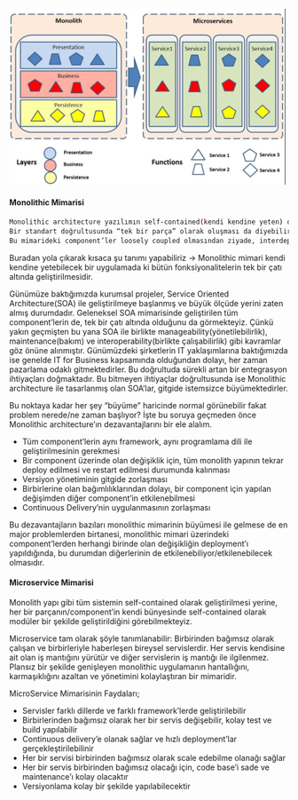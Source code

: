 ![img.png](images/img.png)

#### Monolithic Mimarisi

```bash
Monolithic architecture yazılımın self-contained(kendi kendine yeten) olarak tasarlanması anlamına gelmektedir. 
Bir standart doğrultusunda “tek bir parça” olarak oluşması da diyebiliriz.
Bu mimarideki component’ler loosely coupled olmasından ziyade, interdependent olarak tasarlanmaktadır.
```
Buradan yola çıkarak kısaca şu tanımı yapabiliriz ->
Monolithic mimari kendi kendine yetebilecek bir uygulamada ki bütün fonksiyonalitelerin tek bir çatı altında geliştirilmesidir.

Günümüze baktığımızda kurumsal projeler, Service Oriented Architecture(SOA) ile geliştirilmeye başlanmış ve büyük ölçüde yerini zaten almış durumdadır. Geleneksel SOA mimarisinde geliştirilen tüm component’lerin de, tek bir çatı altında olduğunu da görmekteyiz. Çünkü yakın geçmişten bu yana SOA ile birlikte manageability(yönetilebilirlik), maintenance(bakım) ve interoperability(birlikte çalışabilirlik) gibi kavramlar göz önüne alınmıştır. Günümüzdeki şirketlerin IT yaklaşımlarına baktığımızda ise genelde IT for Business kapsamında olduğundan dolayı, her zaman pazarlama odaklı gitmektedirler. Bu doğrultuda sürekli artan bir entegrasyon ihtiyaçları doğmaktadır. Bu bitmeyen ihtiyaçlar doğrultusunda ise Monolithic architecture ile tasarlanmış olan SOA’lar, gitgide istemsizce büyümektedirler.

Bu noktaya kadar her şey “büyüme” haricinde normal görünebilir fakat problem nerede/ne zaman başlıyor? İşte bu soruya geçmeden önce Monolithic architecture’ın dezavantajlarını bir ele alalım.

- Tüm component’lerin aynı framework, aynı programlama dili ile geliştirilmesinin gerekmesi
- Bir component üzerinde olan değişiklik için, tüm monolith yapının tekrar deploy edilmesi ve restart edilmesi durumunda kalınması
- Versiyon yönetiminin gitgide zorlaşması
- Birbirlerine olan bağımlılıklarından dolayı, bir component için yapılan değişimden diğer component’in etkilenebilmesi
- Continuous Delivery’nin uygulanmasının zorlaşması


Bu dezavantajların bazıları monolithic mimarinin büyümesi ile gelmese de en major problemlerden birtanesi, 
monolithic mimari üzerindeki component’lerden herhangi birinde olan değişikliğin deployment’ı yapıldığında,
bu durumdan diğerlerinin de etkilenebiliyor/etkilenebilecek olmasıdır.

#### Microservice Mimarisi

Monolith yapı gibi tüm sistemin self-contained olarak geliştirilmesi yerine, her bir parçanın/component’in
kendi bünyesinde self-contained olarak modüler bir şekilde geliştirildiğini görebilmekteyiz. 

Microservice tam olarak şöyle tanımlanabilir: Birbirinden bağımsız olarak çalışan ve birbirleriyle haberleşen bireysel servislerdir.
Her servis kendisine ait olan iş mantığını yürütür ve diğer servislerin iş mantığı ile ilgilenmez.
Plansız bir şekilde genişleyen monolithic uygulamanın hantallığını, karmaşıklığını azaltan ve yönetimini kolaylaştıran bir mimaridir.

MicroService Mimarisinin Faydaları;

- Servisler farklı dillerde ve farklı framework’lerde geliştirilebilir
- Birbirlerinden bağımsız olarak her bir servis değişebilir, kolay test ve build yapılabilir
- Continuous delivery’e olanak sağlar ve hızlı deployment’lar gerçekleştirilebilinir
- Her bir servisi birbirinden bağımsız olarak scale edebilme olanağı sağlar
- Her bir servis birbirinden bağımsız olacağı için, code base’i sade ve maintenance’ı kolay olacaktır
- Versiyonlama kolay bir şekilde yapılabilecektir